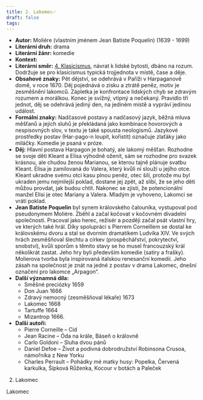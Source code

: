 ```yaml
---
title: 2. Lakomec✅
draft: false
tags:
---
```

 * **Autor:** Moliére (vlastním jménem Jean Batiste Poquelin) (1639 - 1699)
* **Literární druh:** drama
* **Literární žánr:** komedie
* **Kontext:** 
* **Literární směr:** [4. Klasicismus](4.%20Klasicismus.md), návrat k lidské bytosti, dbáno na rozum. Dodržuje se pro klasicismus typická trojjednota v místě, čase a děje.
* **Obsahové znaky:** Pět dějství, se odehrává v Paříži v Harpaganově domě, v roce 1670. Děj pojednává o zisku a ztrátě peněz, motiv je zesměšnění lakomců. Zápletka je konfrontace lidských chyb se zdravým rozumem a morálkou. Konec je svižný, vtipný a nečekaný. Pravidlo tří jednot, děj se odehrává jediný den, na jediném místě a vypráví jedinou událost.
* **Formální znaky:** Nadčasové postavy a nadčasový jazyk, běžná mluva měšťanů a jejich sluhů je překládaná jako kombinace hovorových a nespisovných slov, v textu je také spousta neologismů. Jazykové prostředky postav (Har-pago-n loupit, kořistit) označuje zlaťáky jako miláčky. Komedie je psaná v próze.
* **Děj:** Hlavní postava Harpagon je bohatý, ale lakomý měšťan. Rozhodne se svoje děti Kleant a Elisa výhodně oženit, sám se rozhodne pro svazek krásnou, ale chudou ženou Marianou, se kterou tajně plánuje svatbu Kleant. Elisa je zamilovaná do Valera, který kvůli ní slouží u jejího otce. Kleant ukradne svému otci kasu plnou peněz, otec šílí, protože mu byl ukraden jemu nejmilejší poklad, dostane jej zpět, až slíbí, že se jeho děti můžou provdat, jak budou chtít. Nakonec se zjistí, že potencionální manžel Elisi je otec Mariany a Valera. Mladým je vyhoveno, Lakomci se vrátí poklad.
* **Jean Batiste Poquelin** byl synem královského čalouníka, vystupoval pod pseudonymem Moliére. Zběhl a začal kočovat v kočovném divadelní společnosti. Pracoval jako herec, režisér a později začal psát vlastní hry, ve kterých také hrál. Díky spolupráci s Pierrem Corneillem se dostal ke královskému dvoru a stal se dvorním dramatikem Ludvíka XIV. Ve svých hrách zesměšňoval šlechtu a církev (prospěchářství, pokrytectví, snobství), kvůli sporům s těmito stavy se ho musel francouzský král několikrát zastat. Jeho hry byli především komedie (satiry a frašky). Molierova tvorba byla inspirovaná italskou renesanční komedii. Jeho zásah na společnost je znát na jedné z postav v drama Lakomec, dnešní označení pro lakomce „Arpagon“.
* **Další významná díla:** 
	* Směšné preciózky 1659
	* Don Juan 1666
	* Zdravý nemocný (zesměšňoval lékaře) 1673
	* Lakomec 1668
	* Tartuffe 1664
	* Mizantrop 1666.
* **Další autoři:** 
	* Pierre Corneille – Cid
	* Jean Racine – Óda na krále, Báseň o královně
	* Carlo Goldoni – Sluha dvou pánů
	* Daniel Defoe – Život a podivná dobrodružství Robinsona Crusoa, námořníka z New Yorku
	* Charles Perrault – Pohádky mé matky husy: Popelka, Červená karkulka, Šípková Růženka, Kocour v botách a Paleček

2. Lakomec

Lakomec